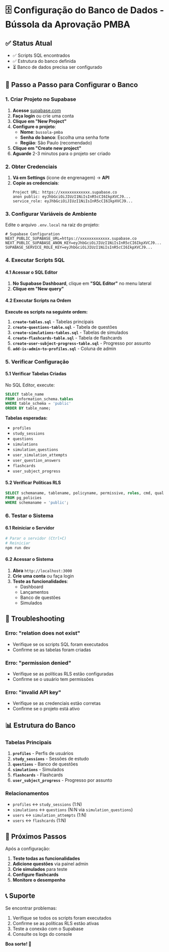 # 🗄️ Configuração do Banco de Dados - Bússola da Aprovação PMBA

## ✅ Status Atual
- ✅ Scripts SQL encontrados
- ✅ Estrutura do banco definida
- ⏳ Banco de dados precisa ser configurado

## 🔧 Passo a Passo para Configurar o Banco

### 1. Criar Projeto no Supabase

1. **Acesse** [supabase.com](https://supabase.com)
2. **Faça login** ou crie uma conta
3. **Clique em "New Project"**
4. **Configure o projeto**:
   - **Nome**: `bussola-pmba`
   - **Senha do banco**: Escolha uma senha forte
   - **Região**: São Paulo (recomendado)
5. **Clique em "Create new project"**
6. **Aguarde** 2-3 minutos para o projeto ser criado

### 2. Obter Credenciais

1. **Vá em Settings** (ícone de engrenagem) → **API**
2. **Copie as credenciais**:
   ```
   Project URL: https://xxxxxxxxxxxxx.supabase.co
   anon public: eyJhbGciOiJIUzI1NiIsInR5cCI6IkpXVCJ9...
   service_role: eyJhbGciOiJIUzI1NiIsInR5cCI6IkpXVCJ9...
   ```

### 3. Configurar Variáveis de Ambiente

Edite o arquivo `.env.local` na raiz do projeto:

```env
# Supabase Configuration
NEXT_PUBLIC_SUPABASE_URL=https://xxxxxxxxxxxxx.supabase.co
NEXT_PUBLIC_SUPABASE_ANON_KEY=eyJhbGciOiJIUzI1NiIsInR5cCI6IkpXVCJ9...
SUPABASE_SERVICE_ROLE_KEY=eyJhbGciOiJIUzI1NiIsInR5cCI6IkpXVCJ9...
```

### 4. Executar Scripts SQL

#### 4.1 Acessar o SQL Editor

1. **No Supabase Dashboard**, clique em **"SQL Editor"** no menu lateral
2. **Clique em "New query"**

#### 4.2 Executar Scripts na Ordem

**Execute os scripts na seguinte ordem:**

1. **`create-tables.sql`** - Tabelas principais
2. **`create-questions-table.sql`** - Tabela de questões
3. **`create-simulations-tables.sql`** - Tabelas de simulados
4. **`create-flashcards-table.sql`** - Tabela de flashcards
5. **`create-user-subject-progress-table.sql`** - Progresso por assunto
6. **`add-is-admin-to-profiles.sql`** - Coluna de admin

### 5. Verificar Configuração

#### 5.1 Verificar Tabelas Criadas

No SQL Editor, execute:

```sql
SELECT table_name 
FROM information_schema.tables 
WHERE table_schema = 'public' 
ORDER BY table_name;
```

**Tabelas esperadas:**
- `profiles`
- `study_sessions`
- `questions`
- `simulations`
- `simulation_questions`
- `user_simulation_attempts`
- `user_question_answers`
- `flashcards`
- `user_subject_progress`

#### 5.2 Verificar Políticas RLS

```sql
SELECT schemaname, tablename, policyname, permissive, roles, cmd, qual
FROM pg_policies 
WHERE schemaname = 'public';
```

### 6. Testar o Sistema

#### 6.1 Reiniciar o Servidor

```bash
# Parar o servidor (Ctrl+C)
# Reiniciar
npm run dev
```

#### 6.2 Acessar o Sistema

1. **Abra** `http://localhost:3000`
2. **Crie uma conta** ou faça login
3. **Teste as funcionalidades**:
   - Dashboard
   - Lançamentos
   - Banco de questões
   - Simulados

## 🚨 Troubleshooting

### Erro: "relation does not exist"
- Verifique se os scripts SQL foram executados
- Confirme se as tabelas foram criadas

### Erro: "permission denied"
- Verifique se as políticas RLS estão configuradas
- Confirme se o usuário tem permissões

### Erro: "invalid API key"
- Verifique se as credenciais estão corretas
- Confirme se o projeto está ativo

## 📊 Estrutura do Banco

### Tabelas Principais

1. **`profiles`** - Perfis de usuários
2. **`study_sessions`** - Sessões de estudo
3. **`questions`** - Banco de questões
4. **`simulations`** - Simulados
5. **`flashcards`** - Flashcards
6. **`user_subject_progress`** - Progresso por assunto

### Relacionamentos

- `profiles` ↔ `study_sessions` (1:N)
- `simulations` ↔ `questions` (N:N via `simulation_questions`)
- `users` ↔ `simulation_attempts` (1:N)
- `users` ↔ `flashcards` (1:N)

## 🎯 Próximos Passos

Após a configuração:
1. **Teste todas as funcionalidades**
2. **Adicione questões** via painel admin
3. **Crie simulados** para teste
4. **Configure flashcards**
5. **Monitore o desempenho**

## 📞 Suporte

Se encontrar problemas:
1. Verifique se todos os scripts foram executados
2. Confirme se as políticas RLS estão ativas
3. Teste a conexão com o Supabase
4. Consulte os logs do console

**Boa sorte! 🚀**
